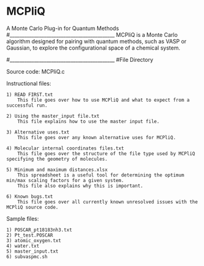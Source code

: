 # MCPliQ
A Monte Carlo Plug-in for Quantum Methods
#___________________________________________
MCPliQ is a Monte Carlo algorithm designed for pairing with quantum methods, such as VASP or Gaussian,
to explore the configurational space of a chemical system.


#___________________________________________
#File Directory

Source code:
  MCPliQ.c

Instructional files:

    1) READ FIRST.txt
        This file goes over how to use MCPliQ and what to expect from a successful run.
    
    2) Using the master_input file.txt
        This file explains how to use the master input file.
        
    3) Alternative uses.txt
        This file goes over any known alternative uses for MCPliQ.
    
    4) Molecular internal coordinates files.txt
        This file goes over the structure of the file type used by MCPliQ specifying the geometry of molecules.
    
    5) Minimum and maximum distances.xlsx
        This spreadsheet is a useful tool for determining the optimum min/max scaling factors for a given system.
        This file also explains why this is important.
    
    6) Known bugs.txt
        This file goes over all currently known unresolved issues with the MCPliQ source code.
    

Sample files:

    1) POSCAR_pt18183nh3.txt
    2) Pt_test.POSCAR
    3) atomic_oxygen.txt
    4) water.txt
    5) master_input.txt
    6) subvaspmc.sh
